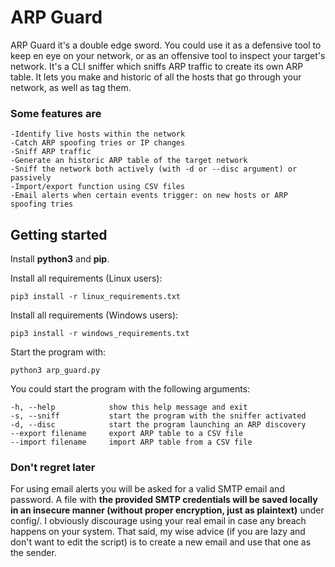# ARP Guard
							 
ARP Guard it's a double edge sword. You could use it as a defensive tool to keep en eye on your network, or as an offensive tool to inspect your target's network.
It's a CLI sniffer which sniffs ARP traffic to create its own ARP table. It lets you make and historic of all the hosts that go through your network, as well as tag them.



### Some features are

	-Identify live hosts within the network  
	-Catch ARP spoofing tries or IP changes  
	-Sniff ARP traffic  
	-Generate an historic ARP table of the target network  
	-Sniff the network both actively (with -d or --disc argument) or passively  
	-Import/export function using CSV files  
	-Email alerts when certain events trigger: on new hosts or ARP spoofing tries 
	 

## Getting started

Install **python3** and **pip**.


Install all requirements (Linux users):
```
pip3 install -r linux_requirements.txt
```

Install all requirements (Windows users):
```
pip3 install -r windows_requirements.txt
```

Start the program with:
```
python3 arp_guard.py
```


You could start the program with the following arguments:
```
-h, --help            show this help message and exit
-s, --sniff           start the program with the sniffer activated
-d, --disc            start the program launching an ARP discovery
--export filename     export ARP table to a CSV file
--import filename     import ARP table from a CSV file
```

### Don't regret later
For using email alerts you will be asked for a valid SMTP email and password. A file with **the provided SMTP credentials will be saved locally in an insecure manner (without proper encryption, just as plaintext)** under config/.
I obviously discourage using your real email in case any breach happens on your system. That said, my wise advice (if you are lazy and don't want to edit the script) is to create a new email and use that one as the sender. 



